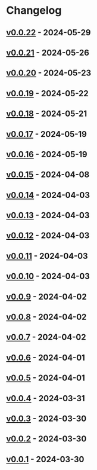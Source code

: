 # Changelog

## [v0.0.22](https://github.com/YumNumm/eqproxy-io/compare/v0.0.21...v0.0.22) - 2024-05-29

## [v0.0.21](https://github.com/YumNumm/eqproxy-io/compare/v0.0.20...v0.0.21) - 2024-05-26

## [v0.0.20](https://github.com/YumNumm/eqproxy-io/compare/v0.0.19...v0.0.20) - 2024-05-23

## [v0.0.19](https://github.com/YumNumm/eqproxy-io/compare/v0.0.18...v0.0.19) - 2024-05-22

## [v0.0.18](https://github.com/YumNumm/eqproxy-io/compare/v0.0.17...v0.0.18) - 2024-05-21

## [v0.0.17](https://github.com/YumNumm/eqproxy-io/compare/v0.0.16...v0.0.17) - 2024-05-19

## [v0.0.16](https://github.com/YumNumm/eqproxy-io/compare/v0.0.15...v0.0.16) - 2024-05-19

## [v0.0.15](https://github.com/YumNumm/eqproxy-io/compare/v0.0.14...v0.0.15) - 2024-04-08

## [v0.0.14](https://github.com/YumNumm/eqproxy-io/compare/v0.0.13...v0.0.14) - 2024-04-03

## [v0.0.13](https://github.com/YumNumm/eqproxy-io/compare/v0.0.12...v0.0.13) - 2024-04-03

## [v0.0.12](https://github.com/YumNumm/eqproxy-io/compare/v0.0.11...v0.0.12) - 2024-04-03

## [v0.0.11](https://github.com/YumNumm/eqproxy-io/compare/v0.0.10...v0.0.11) - 2024-04-03

## [v0.0.10](https://github.com/YumNumm/eqproxy-io/compare/v0.0.9...v0.0.10) - 2024-04-03

## [v0.0.9](https://github.com/YumNumm/eqproxy-io/compare/v0.0.8...v0.0.9) - 2024-04-02

## [v0.0.8](https://github.com/YumNumm/eqproxy-io/compare/v0.0.7...v0.0.8) - 2024-04-02

## [v0.0.7](https://github.com/YumNumm/eqproxy-io/compare/v0.0.6...v0.0.7) - 2024-04-02

## [v0.0.6](https://github.com/YumNumm/eqproxy-io/compare/v0.0.5...v0.0.6) - 2024-04-01

## [v0.0.5](https://github.com/YumNumm/eqproxy-io/compare/v0.0.4...v0.0.5) - 2024-04-01

## [v0.0.4](https://github.com/YumNumm/eqproxy-io/compare/v0.0.3...v0.0.4) - 2024-03-31

## [v0.0.3](https://github.com/YumNumm/eqproxy-io/compare/v0.0.2...v0.0.3) - 2024-03-30

## [v0.0.2](https://github.com/YumNumm/eqproxy-io/compare/v0.0.1...v0.0.2) - 2024-03-30

## [v0.0.1](https://github.com/YumNumm/eqproxy-io/commits/v0.0.1) - 2024-03-30
